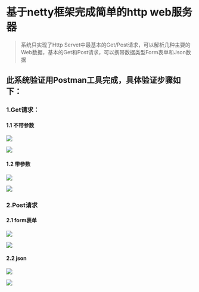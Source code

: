 # 基于netty框架完成简单的http web服务器

> 系统只实现了Http Servet中最基本的Get/Post请求，可以解析几种主要的Web数据，基本的Get和Post请求，可以携带数据类型Form表单和Json数据

## 此系统验证用Postman工具完成，具体验证步骤如下：

### 1.Get请求：

#### 1.1 不带参数

![](http://imgcloud.duiyi.xyz//data20191126214052.png)

![](http://imgcloud.duiyi.xyz//data20191126214321.png)

#### 1.2 带参数

![](http://imgcloud.duiyi.xyz//data20191126214621.png)

![](http://imgcloud.duiyi.xyz//data20191126214719.png)

### 2.Post请求

#### 2.1 form表单

![](http://imgcloud.duiyi.xyz//data20191126220126.png)

![](http://imgcloud.duiyi.xyz//data20191126220333.png)

#### 2.2 json

![](http://imgcloud.duiyi.xyz//data20191126221607)

![](http://imgcloud.duiyi.xyz//data20191126222756.png)
